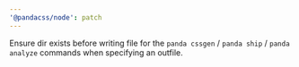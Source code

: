 ```yaml
---
'@pandacss/node': patch
---
```


Ensure dir exists before writing file for the `panda cssgen` / `panda ship` / `panda analyze` commands when specifying
an outfile.
